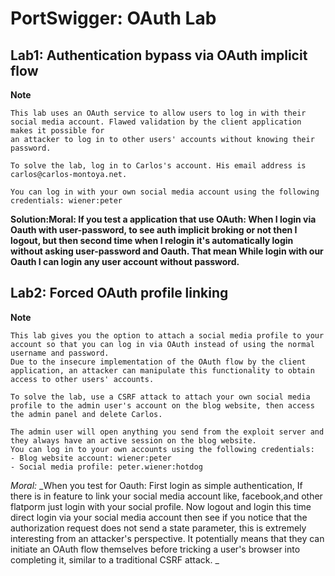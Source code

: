 # PortSwigger: OAuth Lab

## Lab1: Authentication bypass via OAuth implicit flow
**Note**
```
This lab uses an OAuth service to allow users to log in with their social media account. Flawed validation by the client application makes it possible for 
an attacker to log in to other users' accounts without knowing their password.

To solve the lab, log in to Carlos's account. His email address is carlos@carlos-montoya.net.

You can log in with your own social media account using the following credentials: wiener:peter
```
__Solution:Moral: If you test a application that use OAuth: When I login via Oauth with user-password, to see auth implicit broking or not then I logout, 
but then second time when I relogin it's automatically login without asking user-password and Oauth. That mean While login with our Oauth I can login any 
user account without password.__

## Lab2: Forced OAuth profile linking
**Note**
```
This lab gives you the option to attach a social media profile to your account so that you can log in via OAuth instead of using the normal username and password. 
Due to the insecure implementation of the OAuth flow by the client application, an attacker can manipulate this functionality to obtain access to other users' accounts.

To solve the lab, use a CSRF attack to attach your own social media profile to the admin user's account on the blog website, then access the admin panel and delete Carlos.

The admin user will open anything you send from the exploit server and they always have an active session on the blog website.
You can log in to your own accounts using the following credentials:
- Blog website account: wiener:peter
- Social media profile: peter.wiener:hotdog
```
*Moral:* _When you test for Oauth: First login as simple authentication, If there is in feature to link your social media account like, facebook,and other flatporm just login with your social profile. Now logout and login this time direct login via your social media account then see  if you notice that the authorization request does not send a state parameter, this is extremely interesting from an attacker's perspective. It potentially means that they can initiate an OAuth flow themselves before tricking a user's browser into completing it, similar to a traditional CSRF attack.  _
